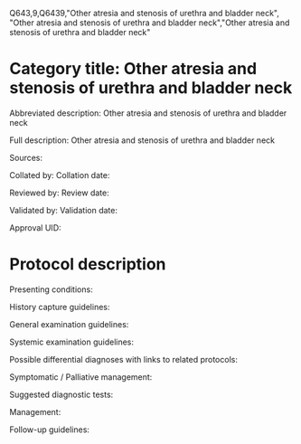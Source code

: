 Q643,9,Q6439,"Other atresia and stenosis of urethra and bladder neck", "Other atresia and stenosis of urethra and bladder neck","Other atresia and stenosis of urethra and bladder neck"
# Category title: Other atresia and stenosis of urethra and bladder neck

Abbreviated description: Other atresia and stenosis of urethra and bladder neck

Full description: Other atresia and stenosis of urethra and bladder neck

Sources:

Collated by:
Collation date:

Reviewed by:
Review date:

Validated by:
Validation date:

Approval UID:

# Protocol description

Presenting conditions:

History capture guidelines:

General examination guidelines:

Systemic examination guidelines:

Possible differential diagnoses with links to related protocols:

Symptomatic / Palliative management:

Suggested diagnostic tests:

Management:

Follow-up guidelines:
